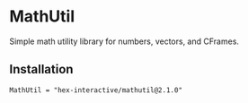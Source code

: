 # MathUtil

Simple math utility library for numbers, vectors, and CFrames.

## Installation

```
MathUtil = "hex-interactive/mathutil@2.1.0"
```
